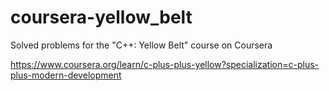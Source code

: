 # coursera-yellow_belt
Solved problems for the "C++: Yellow Belt" course on Coursera

https://www.coursera.org/learn/c-plus-plus-yellow?specialization=c-plus-plus-modern-development

